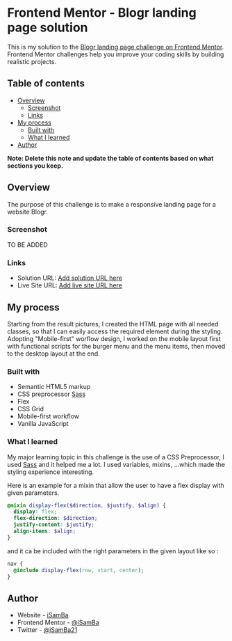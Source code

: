 # Frontend Mentor - Blogr landing page solution

This is my solution to the [Blogr landing page challenge on Frontend Mentor](https://www.frontendmentor.io/challenges/blogr-landing-page-EX2RLAApP). Frontend Mentor challenges help you improve your coding skills by building realistic projects.

## Table of contents

- [Overview](#overview)
  - [Screenshot](#screenshot)
  - [Links](#links)
- [My process](#my-process)
  - [Built with](#built-with)
  - [What I learned](#what-i-learned)
- [Author](#author)

**Note: Delete this note and update the table of contents based on what sections you keep.**

## Overview

The purpose of this challenge is to make a responsive landing page for a website Blogr.

### Screenshot

TO BE ADDED

### Links

- Solution URL: [Add solution URL here](https://your-solution-url.com)
- Live Site URL: [Add live site URL here](https://your-live-site-url.com)

## My process

Starting from the result pictures, I created the HTML page with all needed classes, so that I can easily access the required element during the styling.
Adopting "Mobile-first" worflow design, I worked on the mobile layout first with functional scripts for the burger menu and the menu items, then moved to the desktop layout at the end.

### Built with

- Semantic HTML5 markup
- CSS preprocessor [Sass](https://sass-lang.com/)
- Flex
- CSS Grid
- Mobile-first workflow
- Vanilla JavaScript

### What I learned

My major learning topic in this challenge is the use of a CSS Preprocessor, I used [Sass](https://sass-lang.com/) and it helped me a lot.
I used variables, mixins, ...which made the styling experience interesting.

Here is an example for a mixin that allow the user to have a flex display with given parameters.

```scss
@mixin display-flex($direction, $justify, $align) {
  display: flex;
  flex-direction: $direction;
  justify-content: $justify;
  align-items: $align;
}
```

and it ca be included with the right parameters in the given layout like so :

```scss
nav {
  @include display-flex(row, start, center);
}
```

## Author

- Website - [iSamBa](https://ii-sam.com)
- Frontend Mentor - [@iSamBa](https://www.frontendmentor.io/profile/iSamBa)
- Twitter - [@iSamBa21](https://www.twitter.com/isamba21)
